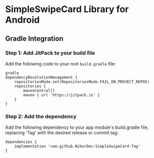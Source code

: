 # SimpleSwipeCard Library for Android

## Gradle Integration

### Step 1: Add JitPack to your build file

Add the following code to your root `build.gradle` file:

```
gradle
dependencyResolutionManagement {
    repositoriesMode.set(RepositoriesMode.FAIL_ON_PROJECT_REPOS)
    repositories {
        mavenCentral()
        maven { url 'https://jitpack.io' }
    }
}
```

### Step 2: Add the dependency

Add the following dependency to your app module's build.gradle file, replacing 'Tag' with the desired release or commit tag:

```
dependencies {
    implementation 'com.github.NiborDev:SimpleSwipeCard:Tag'
}
```
